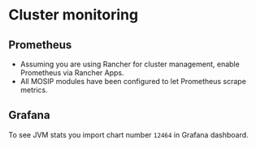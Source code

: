 # Cluster monitoring

## Prometheus
* Assuming you are using Rancher for cluster management, enable Prometheus via Rancher Apps.
* All MOSIP modules have been configured to let Prometheus scrape metrics.

## Grafana
To see JVM stats you import chart number `12464` in Grafana dashboard.

